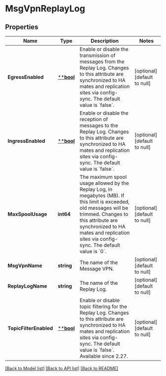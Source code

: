 # MsgVpnReplayLog

## Properties
Name | Type | Description | Notes
------------ | ------------- | ------------- | -------------
**EgressEnabled** | [****bool**](*bool.md) | Enable or disable the transmission of messages from the Replay Log. Changes to this attribute are synchronized to HA mates and replication sites via config-sync. The default value is &#x60;false&#x60;. | [optional] [default to null]
**IngressEnabled** | [****bool**](*bool.md) | Enable or disable the reception of messages to the Replay Log. Changes to this attribute are synchronized to HA mates and replication sites via config-sync. The default value is &#x60;false&#x60;. | [optional] [default to null]
**MaxSpoolUsage** | **int64** | The maximum spool usage allowed by the Replay Log, in megabytes (MB). If this limit is exceeded, old messages will be trimmed. Changes to this attribute are synchronized to HA mates and replication sites via config-sync. The default value is &#x60;0&#x60;. | [optional] [default to null]
**MsgVpnName** | **string** | The name of the Message VPN. | [optional] [default to null]
**ReplayLogName** | **string** | The name of the Replay Log. | [optional] [default to null]
**TopicFilterEnabled** | [****bool**](*bool.md) | Enable or disable topic filtering for the Replay Log. Changes to this attribute are synchronized to HA mates and replication sites via config-sync. The default value is &#x60;false&#x60;. Available since 2.27. | [optional] [default to null]

[[Back to Model list]](../README.md#documentation-for-models) [[Back to API list]](../README.md#documentation-for-api-endpoints) [[Back to README]](../README.md)

